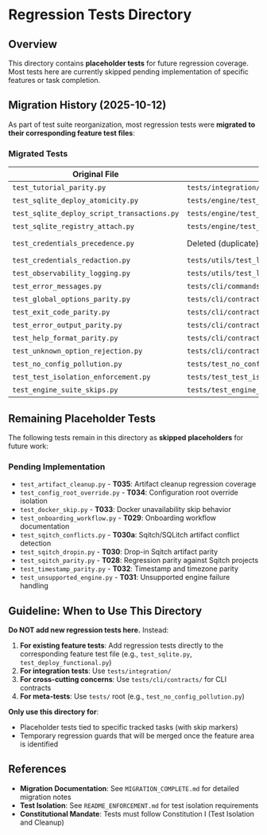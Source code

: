 # Regression Tests Directory

## Overview

This directory contains **placeholder tests** for future regression coverage. Most tests here are currently skipped pending implementation of specific features or task completion.

## Migration History (2025-10-12)

As part of test suite reorganization, most regression tests were **migrated to their corresponding feature test files**:

### Migrated Tests

| Original File | New Location | Notes |
|--------------|--------------|-------|
| `test_tutorial_parity.py` | `tests/integration/test_tutorial_parity.py` | Integration test |
| `test_sqlite_deploy_atomicity.py` | `tests/engine/test_sqlite.py` | Added to deploy behavior section |
| `test_sqlite_deploy_script_transactions.py` | `tests/engine/test_sqlite.py` | Transaction handling tests |
| `test_sqlite_registry_attach.py` | `tests/engine/test_sqlite.py` | Registry isolation tests |
| `test_credentials_precedence.py` | Deleted (duplicate) | Already covered by `tests/config/test_resolver_credentials.py` |
| `test_credentials_redaction.py` | `tests/utils/test_logging.py` | Credential redaction section |
| `test_observability_logging.py` | `tests/utils/test_logging.py` | Observability opt-in section |
| `test_error_messages.py` | `tests/cli/commands/test_deploy_functional.py` | New `TestDeployErrorMessages` class |
| `test_global_options_parity.py` | `tests/cli/contracts/test_global_options_contract.py` | GC-002 tests |
| `test_exit_code_parity.py` | `tests/cli/contracts/test_global_options_contract.py` | GC-003 tests |
| `test_error_output_parity.py` | `tests/cli/contracts/test_global_options_contract.py` | GC-004 tests |
| `test_help_format_parity.py` | `tests/cli/contracts/test_global_options_contract.py` | GC-001 tests |
| `test_unknown_option_rejection.py` | `tests/cli/contracts/test_global_options_contract.py` | GC-005 tests |
| `test_no_config_pollution.py` | `tests/test_no_config_pollution.py` | Meta-test moved to root |
| `test_test_isolation_enforcement.py` | `tests/test_test_isolation_enforcement.py` | Meta-test moved to root |
| `test_engine_suite_skips.py` | `tests/test_engine_suite_skips.py` | Pytest config test moved to root |

## Remaining Placeholder Tests

The following tests remain in this directory as **skipped placeholders** for future work:

### Pending Implementation

- `test_artifact_cleanup.py` - **T035**: Artifact cleanup regression coverage
- `test_config_root_override.py` - **T034**: Configuration root override isolation
- `test_docker_skip.py` - **T033**: Docker unavailability skip behavior
- `test_onboarding_workflow.py` - **T029**: Onboarding workflow documentation
- `test_sqitch_conflicts.py` - **T030a**: Sqitch/SQLitch artifact conflict detection
- `test_sqitch_dropin.py` - **T030**: Drop-in Sqitch artifact parity
- `test_sqitch_parity.py` - **T028**: Regression parity against Sqitch projects
- `test_timestamp_parity.py` - **T032**: Timestamp and timezone parity
- `test_unsupported_engine.py` - **T031**: Unsupported engine failure handling

## Guideline: When to Use This Directory

**Do NOT add new regression tests here.** Instead:

1. **For existing feature tests**: Add regression tests directly to the corresponding feature test file (e.g., `test_sqlite.py`, `test_deploy_functional.py`)
2. **For integration tests**: Use `tests/integration/`
3. **For cross-cutting concerns**: Use `tests/cli/contracts/` for CLI contracts
4. **For meta-tests**: Use `tests/` root (e.g., `test_no_config_pollution.py`)

**Only use this directory for**:
- Placeholder tests tied to specific tracked tasks (with skip markers)
- Temporary regression guards that will be merged once the feature area is identified

## References

- **Migration Documentation**: See `MIGRATION_COMPLETE.md` for detailed migration notes
- **Test Isolation**: See `README_ENFORCEMENT.md` for test isolation requirements
- **Constitutional Mandate**: Tests must follow Constitution I (Test Isolation and Cleanup)
